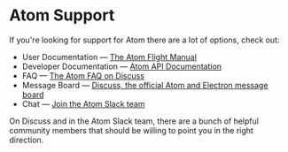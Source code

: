 # Atom Support

If you're looking for support for Atom there are a lot of options, check out:

* User Documentation — [The Atom Flight Manual](https://flight-manual.atom.io)
* Developer Documentation — [Atom API Documentation](https://atom.io/docs/api/latest)
* FAQ — [The Atom FAQ on Discuss](https://discuss.atom.io/c/faq)
* Message Board — [Discuss, the official Atom and Electron message board](https://discuss.atom.io)
* Chat — [Join the Atom Slack team](https://atom-slack.herokuapp.com/)

On Discuss and in the Atom Slack team, there are a bunch of helpful community members that should be willing to point you in the right direction.

